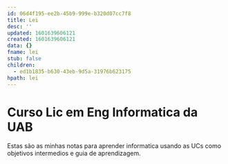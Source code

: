 ```yaml
---
id: 06d4f195-ee2b-45b9-999e-b320d07cc7f8
title: Lei
desc: ''
updated: 1601639606121
created: 1601639606121
data: {}
fname: lei
stub: false
children:
  - ed1b1835-b630-43eb-9d5a-31976b623175
hpath: lei
---
```

# Curso Lic em Eng Informatica da UAB

Estas são as minhas notas para aprender informatica usando as UCs como objetivos intermedios e guia de aprendizagem.
